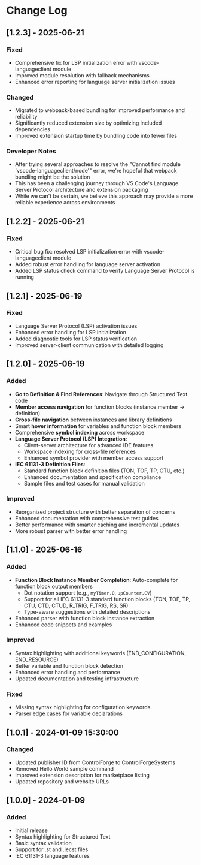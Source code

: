 # Change Log

## [1.2.3] - 2025-06-21

### Fixed
- Comprehensive fix for LSP initialization error with vscode-languageclient module
- Improved module resolution with fallback mechanisms
- Enhanced error reporting for language server initialization issues

### Changed
- Migrated to webpack-based bundling for improved performance and reliability
- Significantly reduced extension size by optimizing included dependencies
- Improved extension startup time by bundling code into fewer files

### Developer Notes
- After trying several approaches to resolve the "Cannot find module 'vscode-languageclient/node'" error, we're hopeful that webpack bundling might be the solution
- This has been a challenging journey through VS Code's Language Server Protocol architecture and extension packaging
- While we can't be certain, we believe this approach may provide a more reliable experience across environments

## [1.2.2] - 2025-06-21

### Fixed
- Critical bug fix: resolved LSP initialization error with vscode-languageclient module
- Added robust error handling for language server activation
- Added LSP status check command to verify Language Server Protocol is running

## [1.2.1] - 2025-06-19

### Fixed
- Language Server Protocol (LSP) activation issues
- Enhanced error handling for LSP initialization
- Added diagnostic tools for LSP status verification
- Improved server-client communication with detailed logging

## [1.2.0] - 2025-06-19

### Added
- **Go to Definition & Find References**: Navigate through Structured Text code
- **Member access navigation** for function blocks (instance.member → definition)
- **Cross-file navigation** between instances and library definitions
- Smart **hover information** for variables and function block members
- Comprehensive **symbol indexing** across workspace
- **Language Server Protocol (LSP) Integration**:
  - Client-server architecture for advanced IDE features
  - Workspace indexing for cross-file references
  - Enhanced symbol provider with member access support
- **IEC 61131-3 Definition Files**:
  - Standard function block definition files (TON, TOF, TP, CTU, etc.)
  - Enhanced documentation and specification compliance
  - Sample files and test cases for manual validation

### Improved
- Reorganized project structure with better separation of concerns
- Enhanced documentation with comprehensive test guides
- Better performance with smarter caching and incremental updates
- More robust parser with better error handling

## [1.1.0] - 2025-06-16

### Added
- **Function Block Instance Member Completion**: Auto-complete for function block output members
  - Dot notation support (e.g., `myTimer.Q`, `upCounter.CV`)
  - Support for all IEC 61131-3 standard function blocks (TON, TOF, TP, CTU, CTD, CTUD, R_TRIG, F_TRIG, RS, SR)
  - Type-aware suggestions with detailed descriptions
- Enhanced parser with function block instance extraction
- Enhanced code snippets and examples

### Improved
- Syntax highlighting with additional keywords (END_CONFIGURATION, END_RESOURCE)
- Better variable and function block detection
- Enhanced error handling and performance
- Updated documentation and testing infrastructure

### Fixed
- Missing syntax highlighting for configuration keywords
- Parser edge cases for variable declarations

## [1.0.1] - 2024-01-09 15:30:00

### Changed
- Updated publisher ID from ControlForge to ControlForgeSystems
- Removed Hello World sample command
- Improved extension description for marketplace listing
- Updated repository and website URLs

## [1.0.0] - 2024-01-09

### Added
- Initial release
- Syntax highlighting for Structured Text
- Basic syntax validation
- Support for .st and .iecst files
- IEC 61131-3 language features
